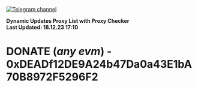 [![Telegram channel](https://img.shields.io/endpoint?url=https://runkit.io/damiankrawczyk/telegram-badge/branches/master?url=https://t.me/n4z4v0d)](https://t.me/n4z4v0d) 

**Dynamic Updates Proxy List with Proxy Checker**  
**Last Updated: 18.12.23 17:10**

# DONATE (_any evm_) - 0xDEADf12DE9A24b47Da0a43E1bA70B8972F5296F2

